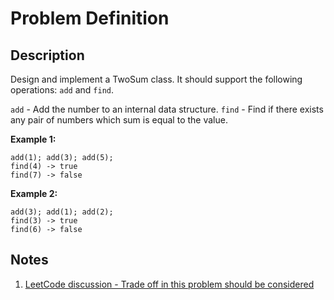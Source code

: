 # Problem Definition

## Description

Design and implement a TwoSum class. It should support the following operations: `add` and `find`.

`add` - Add the number to an internal data structure.
`find` - Find if there exists any pair of numbers which sum is equal to the value.

**Example 1:**

```plaintext
add(1); add(3); add(5);
find(4) -> true
find(7) -> false
```

**Example 2:**

```plaintext
add(3); add(1); add(2);
find(3) -> true
find(6) -> false
```

## Notes

1. [LeetCode discussion - Trade off in this problem should be considered](https://leetcode.com/problems/two-sum-iii-data-structure-design/discuss/52005/Trade-off-in-this-problem-should-be-considered)